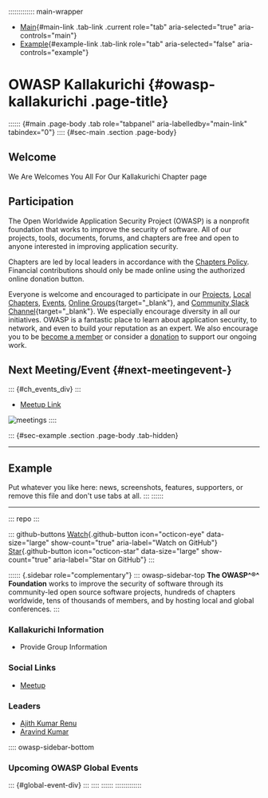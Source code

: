 ::::::::::::: main-wrapper
- [Main](#div-main){#main-link .tab-link .current role="tab"
  aria-selected="true" aria-controls="main"}
- [Example](#div-example){#example-link .tab-link role="tab"
  aria-selected="false" aria-controls="example"}

# OWASP Kallakurichi {#owasp-kallakurichi .page-title}

:::::: {#main .page-body .tab role="tabpanel" aria-labelledby="main-link" tabindex="0"}
:::: {#sec-main .section .page-body}
## Welcome

We Are Welcomes You All For Our Kallakurichi Chapter page

## Participation

The Open Worldwide Application Security Project (OWASP) is a nonprofit
foundation that works to improve the security of software. All of our
projects, tools, documents, forums, and chapters are free and open to
anyone interested in improving application security.

Chapters are led by local leaders in accordance with the [Chapters
Policy](../www-policy/operational/chapters-2.html). Financial
contributions should only be made online using the authorized online
donation button.

Everyone is welcome and encouraged to participate in our
[Projects](../projects/index.html), [Local
Chapters](../chapters/index.html), [Events](../events/index.html),
[Online
Groups](https://groups.google.com/a/owasp.com/){target="_blank"}, and
[Community Slack Channel](https://owasp.slack.com/){target="_blank"}. We
especially encourage diversity in all our initiatives. OWASP is a
fantastic place to learn about application security, to network, and
even to build your reputation as an expert. We also encourage you to be
[become a member](../membership/index.html) or consider a
[donation](../donate/index.html) to support our ongoing work.

## Next Meeting/Event {#next-meetingevent-}

::: {#ch_events_div}
:::

- [Meetup
  Link](https://us06web.zoom.us/j/84473907186?pwd=WFY1UUtzRUlPcTdQRnNpbGYzMlRaQT09)

![meetings](../../user-images.githubusercontent.com/79393031/210087887-7b3363cf-8bd1-48c5-a5f4-2c57d3d4a7c0.jpg)
::::

::: {#sec-example .section .page-body .tab-hidden}

------------------------------------------------------------------------

## Example

Put whatever you like here: news, screenshots, features, supporters, or
remove this file and don't use tabs at all.
:::
::::::

------------------------------------------------------------------------

::: repo
:::

::: github-buttons
[Watch](https://github.com/owasp/www-chapter-kallakkurichi/subscription){.github-button
icon="octicon-eye" data-size="large" show-count="true"
aria-label="Watch on GitHub"}
[Star](https://github.com/owasp/www-chapter-kallakkurichi){.github-button
icon="octicon-star" data-size="large" show-count="true"
aria-label="Star on GitHub"}
:::

:::::: {.sidebar role="complementary"}
::: owasp-sidebar-top
**The OWASP^®^ Foundation** works to improve the security of software
through its community-led open source software projects, hundreds of
chapters worldwide, tens of thousands of members, and by hosting local
and global conferences.
:::

### Kallakurichi Information

- Provide Group Information

### Social Links

- [Meetup](#)

### Leaders

- [Ajith Kumar
  Renu](../cdn-cgi/l/email-protection.html#7c1d161508141709111d0e520e1912093c130b1d0f0c52130e1b)
- [Aravind
  Kumar](../cdn-cgi/l/email-protection.html#5031223126393e347e3b253d3122103f273123207e3f2237)

:::: owasp-sidebar-bottom
### Upcoming OWASP Global Events

::: {#global-event-div}
:::
::::
::::::
:::::::::::::
